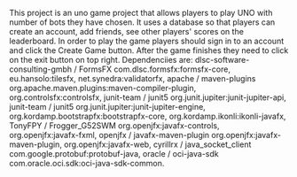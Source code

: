 This project is an uno game project that allows players to play UNO with number of bots they have chosen.
It uses a database so that players can create an account, add friends, see other players' scores on the leaderboard.
In order to play the game players should sign in to an account and click the Create Game button. 
After the game finishes they need to click on the exit button on top right.
Dependenciies are:
dlsc-software-consulting-gmbh / FormsFX com.dlsc.formsfx:formsfx-core,
eu.hansolo:tilesfx,
net.synedra:validatorfx,
apache / maven-plugins org.apache.maven.plugins:maven-compiler-plugin,
org.controlsfx:controlsfx,
junit-team / junit5 org.junit.jupiter:junit-jupiter-api,
junit-team / junit5 org.junit.jupiter:junit-jupiter-engine,
org.kordamp.bootstrapfx:bootstrapfx-core,
org.kordamp.ikonli:ikonli-javafx,
TonyFPY / Frogger_G52SWM org.openjfx:javafx-controls,
org.openjfx:javafx-fxml,
openjfx / javafx-maven-plugin org.openjfx:javafx-maven-plugin,
org.openjfx:javafx-web,
cyrillrx / java_socket_client com.google.protobuf:protobuf-java,
oracle / oci-java-sdk com.oracle.oci.sdk:oci-java-sdk-common.
